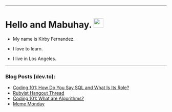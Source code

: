 
<img src="https://komarev.com/ghpvc/?username=kirbygit&style=flat-square&color=blue" alt=""/>

---
<h1>
  Hello and Mabuhay.
  <img src="https://media.giphy.com/media/hvRJCLFzcasrR4ia7z/giphy.gif" width="30px"/>
</h1>

- My name is Kirby Fernandez.

- I love to learn.

- I live in Los Angeles.

---

### Blog Posts (dev.to):
<!-- BLOG-POST-LIST:START -->
- [Coding 101: How Do You Say SQL and What Is Its Role?](https://dev.to/codenewbieteam/coding-101-how-do-you-say-sql-and-what-is-its-role-58ch)
- [Rubyist Hangout Thread](https://dev.to/ben/rubyist-hangout-thread-jee)
- [Coding 101: What are Algorithms?](https://dev.to/codenewbieteam/coding-101-what-are-algorithms-2fm1)
- [Meme Monday](https://dev.to/ben/meme-monday-53cl)
<!-- BLOG-POST-LIST:END -->

